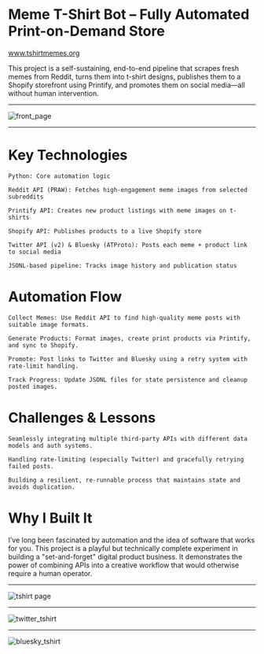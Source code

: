 # Meme T-Shirt Bot – Fully Automated Print-on-Demand Store

www.tshirtmemes.org

This project is a self-sustaining, end-to-end pipeline that scrapes fresh memes from Reddit, turns them into t-shirt designs, publishes them to a Shopify storefront using Printify, and promotes them on social media—all without human intervention.

---

![front_page](https://github.com/user-attachments/assets/617e8f4a-aaed-42e6-b86a-b8a8a3c95a93)

---

# Key Technologies

    Python: Core automation logic

    Reddit API (PRAW): Fetches high-engagement meme images from selected subreddits

    Printify API: Creates new product listings with meme images on t-shirts

    Shopify API: Publishes products to a live Shopify store

    Twitter API (v2) & Bluesky (ATProto): Posts each meme + product link to social media

    JSONL-based pipeline: Tracks image history and publication status

# Automation Flow

    Collect Memes: Use Reddit API to find high-quality meme posts with suitable image formats.

    Generate Products: Format images, create print products via Printify, and sync to Shopify.

    Promote: Post links to Twitter and Bluesky using a retry system with rate-limit handling.

    Track Progress: Update JSONL files for state persistence and cleanup posted images.

# Challenges & Lessons

    Seamlessly integrating multiple third-party APIs with different data models and auth systems.

    Handling rate-limiting (especially Twitter) and gracefully retrying failed posts.

    Building a resilient, re-runnable process that maintains state and avoids duplication.

# Why I Built It

I’ve long been fascinated by automation and the idea of software that works for you. This project is a playful but technically complete experiment in building a "set-and-forget" digital product business. It demonstrates the power of combining APIs into a creative workflow that would otherwise require a human operator.

---

![tshirt page](https://github.com/user-attachments/assets/74409b3c-56ed-4aca-956e-7c7b9a700177)

---

![twitter_tshirt](https://github.com/user-attachments/assets/fd140be2-34a5-4938-b93f-fd7c1808478a)

---

![bluesky_tshirt](https://github.com/user-attachments/assets/6a41fe34-1b5e-4a6d-8387-e0b2099acea8)


